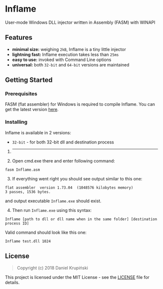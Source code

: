 # Inflame

User-mode Windows DLL injector written in Assembly (FASM) with WINAPI

## Features

- **minimal size:** weighing `2kB`, Inflame is a tiny little injector
- **lightning fast:** Inflame execution takes less than `25ms`
- **easy to use:** invoked with Command Line options
- **universal:** both `32-bit` and `64-bit` versions are maintained

## Getting Started

### Prerequisites

FASM (flat assembler) for Windows is required to compile Inflame. You can get the latest version [here](https://flatassembler.net/download.php).

### Installing

Inflame is available in 2 versions:

* `32-bit` - for both 32-bit dll and destination process


1. ---
2. Open cmd.exe there and enter following command:
```
fasm Inflame.asm
```

3. If everything went right you should see output similar to this one:
```
flat assembler  version 1.73.04  (1048576 kilobytes memory)
3 passes, 1536 bytes.
```
and output executable `Inflame.exe` should exist.

4. Then run `Inflame.exe` using this syntax:
```
Inflame [path to dll or dll name when in the same folder] [destination process ID]
```
Valid command should look like this one:
```
Inflame test.dll 1024
```


## License

> Copyright (c) 2018 Daniel Krupiński

This project is licensed under the MIT License - see the [LICENSE](LICENSE) file for details.
